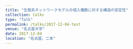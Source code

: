 ```yaml
---
title: "生態系ネットワークモデルの侵入種数に対する構造の安定性"
collection: talks
type: "Talk"
permalink: /talks/2017-12-04-test
venue: "名古屋大学"
date: 2017-12-04
location: "名古屋、二本"
---
```

